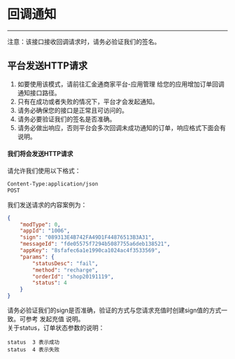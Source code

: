 # 回调通知
---
注意：该接口接收回调请求时，请务必验证我们的签名。

## 平台发送HTTP请求

 1. 如要使用该模式，请前往汇金通商家平台-应用管理 给您的应用增加订单回调通知接口路径。
 2. 只有在成功或者失败的情况下，平台才会发起通知。  
 3. 请务必确保您的接口是正常且可访问的。 
 4. 请务必要验证我们的签名是否准确。 
 5. 请务必做出响应，否则平台会多次回调未成功通知的订单，响应格式下面会有说明。

  
#### 我们将会发送HTTP请求
请允许我们使用以下格式：  
``` stata
Content-Type:application/json
POST
```
我们发送请求的内容案例为：

``` json
{
	"modType": 0,
	"appId": "1006",
	"sign": "089313E4B742FA49D1F44876513B3A31",
	"messageId": "fde05575f7294b5087755a6deb138521",
	"appKey": "8sfafec6a1e1990ca1024ac4f3533569",
	"params": {
		"statusDesc": "fail",
		"method": "recharge",
		"orderId": "shop20191119",
		"status": 4
	}
}
```
请务必验证我们的sign是否准确，验证的方式与您请求充值时创建sign值的方式一致。可参考 发起充值 说明。  
关于status，订单状态参数的说明：

``` lsl
status	3 表示成功
status	4 表示失败
```